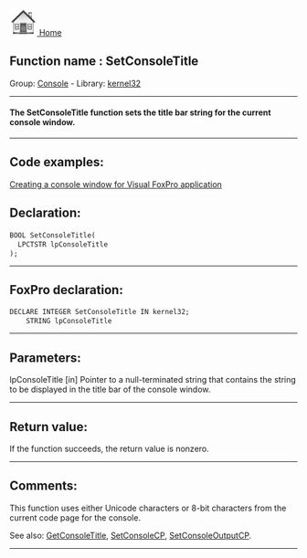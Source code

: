 [<img src="../../images/home.png"> Home ](https://github.com/VFPX/Win32API)  

## Function name : SetConsoleTitle
Group: [Console](../../functions_group.md#Console)  -  Library: [kernel32](../../Libraries.md#kernel32)  
***  


#### The SetConsoleTitle function sets the title bar string for the current console window.
***  


## Code examples:
[Creating a console window for Visual FoxPro application](../../samples/sample_474.md)  

## Declaration:
```foxpro  
BOOL SetConsoleTitle(
  LPCTSTR lpConsoleTitle
);  
```  
***  


## FoxPro declaration:
```foxpro  
DECLARE INTEGER SetConsoleTitle IN kernel32;
	STRING lpConsoleTitle  
```  
***  


## Parameters:
lpConsoleTitle 
[in] Pointer to a null-terminated string that contains the string to be displayed in the title bar of the console window.  
***  


## Return value:
If the function succeeds, the return value is nonzero.  
***  


## Comments:
This function uses either Unicode characters or 8-bit characters from the current code page for the console.  
  
See also: [GetConsoleTitle](..//GetConsoleTitle.md), [SetConsoleCP](..//SetConsoleCP.md), [SetConsoleOutputCP](..//SetConsoleOutputCP.md).  
  
***  

